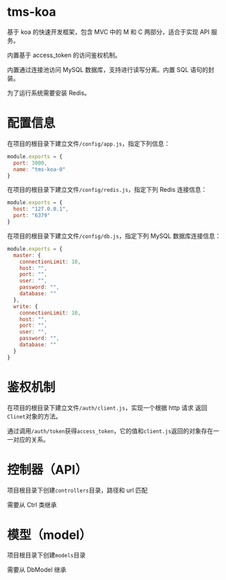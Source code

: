 # tms-koa

基于 koa 的快速开发框架，包含 MVC 中的 M 和 C 两部分，适合于实现 API 服务。

内置基于 access_token 的访问鉴权机制。

内置通过连接池访问 MySQL 数据库，支持进行读写分离。内置 SQL 语句的封装。

为了运行系统需要安装 Redis。

# 配置信息

在项目的根目录下建立文件`/config/app.js`，指定下列信息：

```javascript
module.exports = {
  port: 3000,
  name: "tms-koa-0"
}
```

在项目的根目录下建立文件`/config/redis.js`，指定下列 Redis 连接信息：

```javascript
module.exports = {
  host: "127.0.0.1",
  port: "6379"
}
```

在项目的根目录下建立文件`/config/db.js`，指定下列 MySQL 数据库连接信息：

```javascript
module.exports = {
  master: {
    connectionLimit: 10,
    host: "",
    port: "",
    user: "",
    password: "",
    database: ""
  },
  write: {
    connectionLimit: 10,
    host: "",
    port: "",
    user: "",
    password: "",
    database: ""
  }
}
```

# 鉴权机制

在项目的根目录下建立文件`/auth/client.js`，实现一个根据 http 请求 返回`Clinet`对象的方法。

通过调用`/auth/token`获得`access_token`，它的值和`client.js`返回的对象存在一一对应的关系。

# 控制器（API）

项目根目录下创建`controllers`目录，路径和 url 匹配

需要从 Ctrl 类继承

# 模型（model）

项目根目录下创建`models`目录

需要从 DbModel 继承
